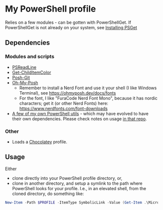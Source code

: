 # My PowerShell profile

Relies on a few modules - can be gotten with PowerShellGet. If PowerShellGet is not already on your system, see [Installing PSGet](https://docs.microsoft.com/en-us/powershell/scripting/gallery/installing-psget?view=powershell-7.1)

## Dependencies 

### Modules and scripts
* [PSReadLine](https://github.com/PowerShell/PSReadLine)
* [Get-ChildItemColor](https://github.com/joonro/Get-ChildItemColor)
* [Posh-Git](https://github.com/dahlbyk/posh-git)
* [Oh-My-Posh](https://ohmyposh.dev/)
  * Remember to install a Nerd Font and use it your shell (I like Windows Terminal), see https://ohmyposh.dev/docs/fonts
  * For the font, I like "FuraCode Nerd Font Mono", because it has nordic characters; get it (or other Nerd Fonts) here: <https://www.nerdfonts.com/font-downloads>
* [A few of my own PowerShell utils](https://github.com/dontrolle/Powershell) - which may have evolved to have their own dependencies. Please check notes on usage [in that repo](https://github.com/dontrolle/Powershell/).

### Other

* Loads a [Chocolatey](https://chocolatey.org/) profile.

## Usage

Either 

* clone directly into your PowerShell profile directory, or,
* clone in another directory, and setup a symlink to the path where PowerShell looks for your profile. I.e., in an elevated shell, from the cloned directory, do something like:

```powershell
New-Item -Path $PROFILE -ItemType SymbolicLink -Value (Get-Item .\Microsoft.PowerShell_profile.ps1).FullName
```
